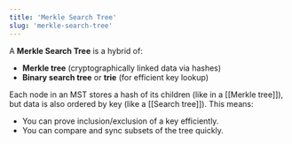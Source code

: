 ```yaml
---
title: 'Merkle Search Tree'
slug: 'merkle-search-tree'
---
```


A **Merkle Search Tree** is a hybrid of:

- **Merkle tree** (cryptographically linked data via hashes)
- **Binary search tree** or **trie** (for efficient key lookup)

Each node in an MST stores a hash of its children (like in a [[Merkle tree]]), but data is also ordered by key (like a [[Search tree]]). This means:

- You can prove inclusion/exclusion of a key efficiently.
- You can compare and sync subsets of the tree quickly.
